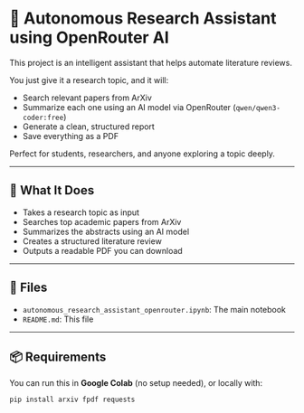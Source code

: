 # 🧠 Autonomous Research Assistant using OpenRouter AI

This project is an intelligent assistant that helps automate literature reviews.

You just give it a research topic, and it will:
- Search relevant papers from ArXiv
- Summarize each one using an AI model via OpenRouter (`qwen/qwen3-coder:free`)
- Generate a clean, structured report
- Save everything as a PDF

Perfect for students, researchers, and anyone exploring a topic deeply.

---

## 🚀 What It Does

- Takes a research topic as input
- Searches top academic papers from ArXiv
- Summarizes the abstracts using an AI model
- Creates a structured literature review
- Outputs a readable PDF you can download

---

## 📁 Files

- `autonomous_research_assistant_openrouter.ipynb`: The main notebook
- `README.md`: This file

---

## 📦 Requirements

You can run this in **Google Colab** (no setup needed), or locally with:

```bash
pip install arxiv fpdf requests
